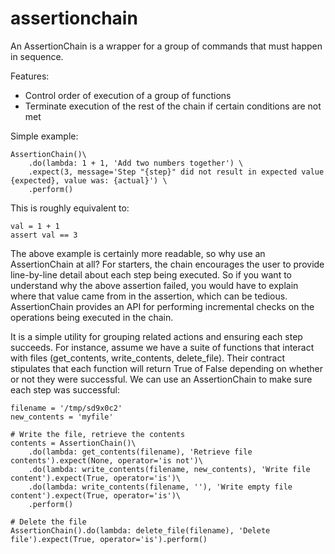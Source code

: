 assertionchain
=============

An AssertionChain is a wrapper for a group of commands that must happen in sequence.

Features:

- Control order of execution of a group of functions
- Terminate execution of the rest of the chain if certain conditions are not met

Simple example:

    AssertionChain()\
        .do(lambda: 1 + 1, 'Add two numbers together') \
        .expect(3, message='Step "{step}" did not result in expected value {expected}, value was: {actual}') \
        .perform()

This is roughly equivalent to:

    val = 1 + 1
    assert val == 3

The above example is certainly more readable, so why use an AssertionChain at all? For starters, the chain
encourages the user to provide line-by-line detail about each step being executed. So if you want to understand
why the above assertion failed, you would have to explain where that value came from in the assertion, which can be
tedious. AssertionChain provides an API for performing incremental checks on the operations being executed in the
chain.

It is a simple utility for grouping related actions and ensuring each step succeeds. For instance, assume we have a
suite of functions that interact with files (get_contents, write_contents, delete_file). Their contract stipulates
that each function will return True of False depending on whether or not they were successful. We can use an
AssertionChain to make sure each step was successful:

    filename = '/tmp/sd9x0c2'
    new_contents = 'myfile'

    # Write the file, retrieve the contents
    contents = AssertionChain()\
        .do(lambda: get_contents(filename), 'Retrieve file contents').expect(None, operator='is not')\
        .do(lambda: write_contents(filename, new_contents), 'Write file content').expect(True, operator='is')\
        .do(lambda: write_contents(filename, ''), 'Write empty file content').expect(True, operator='is')\
        .perform()

    # Delete the file
    AssertionChain().do(lambda: delete_file(filename), 'Delete file').expect(True, operator='is').perform()
